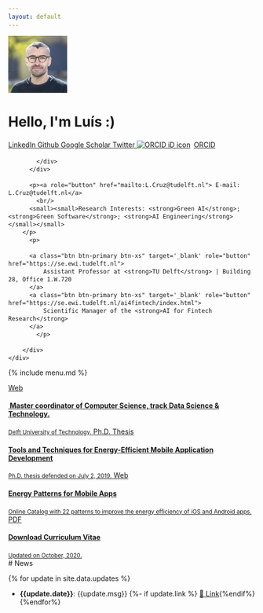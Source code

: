 ```yaml
---
layout: default
---
```


<div id='jumbotron' class="jumbotron">
		<div class='container'>
	      <div class="media">
	      <img class="media-object pull-left" width="120px" src="img/profile.png"/>
	      <div class="media-body"><h1 class="">Hello, I'm Luís :)</h1>
			  <a class="btn btn-default btn-xs" target='_blank' role="button" href="https://www.linkedin.com/in/luismirandacruz">
				  <ion-icon name="logo-linkedin"></ion-icon> LinkedIn
			  </a>
		      <a class="btn btn-default btn-xs" target='_blank' role="button" href="http://github.com/luiscruz">
				  <ion-icon name="logo-github"></ion-icon> Github
			  </a>
		      <a class="btn btn-default btn-xs" target='_blank' role="button" href="https://scholar.google.com/citations?user=O13oaH0AAAAJ&hl=en">
				  <ion-icon name="logo-google"></ion-icon> Google Scholar
			  </a>
		      <a class="btn btn-default btn-xs" target='_blank' role="button" href="https://twitter.com/luismcruz">
                  <ion-icon name="logo-twitter"></ion-icon> Twitter
              </a>
		      <a class="btn btn-default btn-xs" target='_blank' rel="noopener noreferrer" role="button" href="https://orcid.org/0000-0002-1615-355X">
                  <img src="https://orcid.org/sites/default/files/images/orcid_16x16.png" style="width:1em;margin-right:.5em;margin-bottom:.2em;" alt="ORCID iD icon"><big></big>ORCID
              </a>
              <!-- <a class="btn btn-default btn-xs" target='_blank' role="button" href="http://calendly.com/luiscruz">
                  <big><i class='ion-clock'></i></big>&nbsp; Schedule a meeting
              </a> -->


	        </div>
	      </div>

  	      <p><a role="button" href="mailto:L.Cruz@tudelft.nl"> E-mail: L.Cruz@tudelft.nl</a>
            <br/>
          <small><small>Research Interests: <strong>Green AI</strong>; <strong>Green Software</strong>; <strong>AI Engineering</strong></small></small>
        </p>
  		  <p>
          
	      <a class="btn btn-primary btn-xs" target='_blank' role="button" href="https://se.ewi.tudelft.nl">
			  Assistant Professor at <strong>TU Delft</strong> | Building 28, Office 1.W.720
		  </a>
	      <a class="btn btn-primary btn-xs" target='_blank' role="button" href="https://se.ewi.tudelft.nl/ai4fintech/index.html">
			  Scientific Manager of the <strong>AI for Fintech Research</strong>
		  </a>
			</p>

		</div>
    </div>

{% include menu.md %}

<div class="container" >
      <div class="list-group">
        <a href="https://www.tudelft.nl/onderwijs/opleidingen/masters/cs/msc-computer-science/the-data-science-technology-track" target="_blank" class="list-group-item ">
          <span class="badge">Web</span>
                <h4 class="list-group-item-heading"><ion-icon name="school-outline"></ion-icon>&nbsp;Master coordinator of Computer Science, track Data Science & Technology.</h4>
                <small class="list-group-item-text">Delft University of Technology.</small>
        </a>
        <a href="https://luiscruz.github.io/papers/cruz2019tools.pdf" target="_blank" class="list-group-item ">
          <span class="badge">Ph.D. Thesis</span>
                <h4 class="list-group-item-heading"><ion-icon name="leaf-outline"></ion-icon>Tools and Techniques for Energy-Efficient Mobile Application Development</h4>
                <small class="list-group-item-text">Ph.D. thesis defended on July 2, 2019.</small>
        </a>
        <a href="https://tqrg.github.io/energy-patterns/" target="_blank" class="list-group-item ">
          <span class="badge">Web</span>
                <h4 class="list-group-item-heading"><ion-icon name="leaf-outline"></ion-icon> Energy Patterns for Mobile Apps</h4>
                <small class="list-group-item-text">Online Catalog with 22 patterns to improve the energy efficiency of iOS and Android apps.</small>
        </a>
        <a href="cv/cvLuisCruz.pdf" target="_blank" class="list-group-item list-group-item-info">
          <span class="badge">PDF</span>
                <h4 class="list-group-item-heading">Download Curriculum Vitae</h4>
                <small class="list-group-item-text">Updated on October, 2020.</small>
        </a>
      </div>


</div>
<div class="container" markdown="block">
# News

{% for update in site.data.updates %}
- **{{update.date}}**: {{update.msg}}
{%- if update.link %} [🔗 Link]({{update.link}}){%endif%}
{%endfor%}
</div>

<br/>

<!-- jQuery (necessary for Bootstrap) -->
<script   src="https://code.jquery.com/jquery-3.6.0.slim.min.js"   integrity="sha256-u7e5khyithlIdTpu22PHhENmPcRdFiHRjhAuHcs05RI="   crossorigin="anonymous"></script>

<!-- Include all compiled plugins (below), or include individual files as needed -->
<script src="https://cdn.jsdelivr.net/npm/bootstrap@3.3.7/dist/js/bootstrap.min.js" integrity="sha384-Tc5IQib027qvyjSMfHjOMaLkfuWVxZxUPnCJA7l2mCWNIpG9mGCD8wGNIcPD7Txa" crossorigin="anonymous"></script>
<script type="module" src="https://unpkg.com/ionicons@5.5.2/dist/ionicons/ionicons.esm.js"></script>
<script nomodule src="https://unpkg.com/ionicons@5.5.2/dist/ionicons/ionicons.js"></script>


